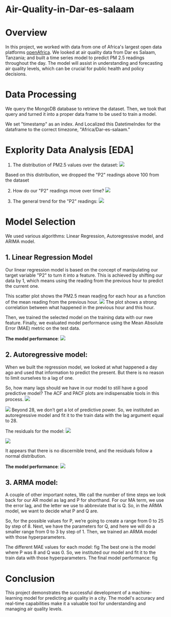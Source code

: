 # Air-Quality-in-Dar-es-salaam


# Overview 
In this project, we worked with data from one of Africa's largest open data platforms [openAfrica](https://africaopendata.org/). We looked at air quality data from Dar es Salaam, Tanzania; and built a time series model to predict PM 2.5 readings throughout the day. The model will assist in understanding and forecasting air quality levels, which can be crucial for public health and policy decisions.

# Data Processing 
We query the MongoDB database to retrieve the dataset. Then, we took that query and turned it into a proper data frame to be used to train a model.

We set "timestamp" as an index. And Localized this DatetimeIndex for the dataframe to the correct timezone, "Africa/Dar-es-salaam."

# Explority Data Analysis [EDA]
1. The distribution of PM2.5 values over the dataset:
![](https://github.com/SawsanYusuf/Air-Quality-in-Dar-es-salaam/blob/main/Images/PM2.5_distribution.png)

Based on this distribution, we dropped the "P2" readings above 100  from the dataset
   
2. How do our "P2" readings move over time?
![](https://github.com/SawsanYusuf/Air-Quality-in-Dar-es-salaam/blob/main/Images/Time_series.png)

3. The general trend for the "P2" readings:
 ![](https://github.com/SawsanYusuf/Air-Quality-in-Dar-es-salaam/blob/main/Images/rolling_avarege.png)  

# Model Selection 
We used various algorithms: Linear Regression, Autoregressive model, and ARIMA model.

## 1. Linear Regression Model
   Our linear regression model is based on the concept of manipulating our target variable "P2" to turn it into a feature. This is achieved by shifting our data by 1, which means using the reading from the previous hour to predict the current one.

This scatter plot shows the PM2.5 mean reading for each hour as a function of the mean reading from the previous hour.
![](https://github.com/SawsanYusuf/Air-Quality-in-Dar-es-salaam/blob/main/Images/lag_correlation.png)
The plot shows a strong correlation between what happened in the previous hour and this hour. 

Then, we trained the selected model on the training data with our nwe feature. Finally, we evaluated model performance using the Mean Absolute Error (MAE) metric on the test data.

**The model performance**: 
![](https://github.com/SawsanYusuf/Air-Quality-in-Dar-es-salaam/blob/main/Images/Linear_regression_model.png)

## 2. Autoregressive model:
When we built the regression model, we looked at what happened a day ago and used that information to predict the present. But there is no reason to limit ourselves to a lag of one.

So, how many lags should we have in our model to still have a good predictive model? The ACF and PACF plots are indispensable tools in this process.
![](https://github.com/SawsanYusuf/Air-Quality-in-Dar-es-salaam/blob/main/Images/ACF.png)

![](https://github.com/SawsanYusuf/Air-Quality-in-Dar-es-salaam/blob/main/Images/PACF.png)
Beyond 28, we don’t get a lot of predictive power. So, we instituted an autoregressive model and fit it to the train data with the lag argument equal to 28.

The residuals for the model:
![](https://github.com/SawsanYusuf/Air-Quality-in-Dar-es-salaam/blob/main/Images/Autoregressive_residuals.png)

![](https://github.com/SawsanYusuf/Air-Quality-in-Dar-es-salaam/blob/main/Images/autoregressive_residuals_distribution.png)



It appears that there is no discernible trend, and the residuals follow a normal distribution.

**The model performance**:
![](https://github.com/SawsanYusuf/Air-Quality-in-Dar-es-salaam/blob/main/Images/Autoregressive_model.png)

## 3. ARMA model:
A couple of other important notes, We call the number of time steps we look back for our AR model as lag and P for shorthand. For our MA term, we use the error lag, and the letter we use to abbreviate that is Q. So, in the ARMA model, we want to decide what P and Q are.

So, for the possible values for P, we’re going to create a range from 0 to 25 by step of 8. Next, we have the parameters for Q, and here we will do a smaller range from 0 to 3 by step of 1. Then, we trained an ARMA model with those hyperparameters.

The different MAE values for each model:
fig
The best one is the model where P was 8 and Q was 0. So, we instituted our model and fit it to the train data with those hyperparameters. The final model performance:
fig

# Conclusion
This project demonstrates the successful development of a machine-learning model for predicting air quality in a city. The model's accuracy and real-time capabilities make it a valuable tool for understanding and managing air quality levels.

